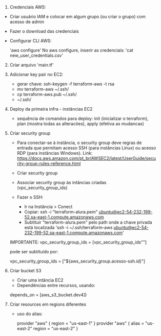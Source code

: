 1) Credenciais AWS:
   
- Criar usuário IAM e colocar em algum grupo (ou criar o grupo) com acesso de admin
- Fazer o download das credenciais
- Configurar CLI AWS:
    
    'aws configure'
No aws configure, inserir as credenciais: 
    'cat new_user_credentials.csv'

2) Criar arquivo 'main.tf'

3) Adicionar key pair no EC2:
    - gerar chave: ssh-keygen -f terraform-aws -t rsa
    - mv terraform-aws ~/.ssh/
    - cp terraform-aws.pub ~/.ssh/
    -  ~/.ssh/
  
4) Deploy da primeira infra - instâncias EC2
    - sequência de comandos para deploy: init (inicializar o terraform), plan (mostra todas as alteracões), apply (efetiva as mudancas)

5) Criar security group
   - Para conectar-se à instância, o security group deve regras de entrada que permitam acesso SSH (para instâncias Linux) ou acesso RDP (para instâncias Windows). Link: https://docs.aws.amazon.com/pt_br/AWSEC2/latest/UserGuide/security-group-rules-reference.html
   - Criar security group
   - Associar security group às intâncias criadas (vpc_security_group_ids)

   - Fazer o SSH:
     - Ir na Instância > Conect
     - Copiar: ssh -i "terraform-alura.pem" ubuntu@ec2-54-232-199-52.sa-east-1.compute.amazonaws.com
     - Subtituir "terraform-alura.pem" pelo path onde a chave privada está localizada 'ssh -i ~/.ssh/terraform-aws ubuntu@ec2-54-232-199-52.sa-east-1.compute.amazonaws.com'

    IMPORTANTE: 
    vpc_security_group_ids = [vpc_security_group_ids""]
    
    pode ser subtituído por:

    vpc_security_group_ids = ["${aws_security_group.acesso-ssh.id}"]

6) Criar bucket S3
   - Criar uma intância EC2
   - Dependências entre recursos, usando:
    
    depends_on = [aws_s3_bucket.dev4])
   
7) Criar resources em regions diferentes
   - uso do alias:

        provider "aws" {
            region  = "us-east-1"
        }
        provider "aws" {
            alias = "us-east-2"
            region  = "us-east-2"
        }



